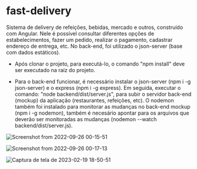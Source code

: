 # fast-delivery
Sistema de delivery de refeições, bebidas, mercado e outros, construído com Angular. Nele é possível consultar diferentes opções de estabelecimentos, fazer um pedido, realizar o pagamento, cadastrar endereço de entrega, etc. No back-end, foi utilizado o json-server (base com dados estáticos).

- Após clonar o projeto, para executá-lo, o comando "npm install" deve ser executado na raíz do projeto.

- Para o back-end funcionar, é necessário instalar o json-server (npm i -g json-server) e o express (npm i -g express). Em seguida, executar o comando: "node backend/dist/server.js", para subir o servidor back-end (mockup) da aplicação (restaurantes, refeições, etc). O nodemon também foi instalado para monitorar as mudanças no back-end mockup (npm i -g nodemon), também é necesário apontar para os arquivos que deverão ser monitoradas as mudanças (nodemon --watch backend/dist/server.js). 

![Screenshot from 2022-09-26 00-15-51](https://user-images.githubusercontent.com/16988157/192187061-4af5dc77-bb3f-4d62-830b-32c0252ac63a.png)

![Screenshot from 2022-09-26 00-17-13](https://user-images.githubusercontent.com/16988157/192187160-6700c5b1-695f-4d5f-9c86-adfeaf57925d.png)

![Captura de tela de 2023-02-19 18-50-51](https://user-images.githubusercontent.com/16988157/219978210-6648855a-3759-43da-b8cd-6ccf432e1f5d.png)




